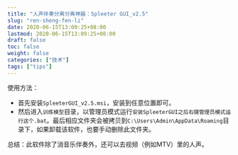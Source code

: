 ```yaml
---
title: "人声伴奏分离分离神器：Spleeter GUI_v2.5"
slug: "ren-sheng-fen-li"
date: 2020-06-15T13:09:25+08:00
lastmod: 2020-06-15T13:09:25+08:00
draft: false
toc: false
weight: false
categories: ["技术"]
tags: ["tips"]
---
```


使用方法：

+ 首先安装`SpleeterGUI_v2.5.msi`，安装到任意位置即可。
+ 然后进入`训练模型`目录，以管理员模式运行`安装SpleeterGUI之后右键管理员模式运行这个.bat`。最后相应文件夹会被拷贝到`C:\Users\Admin\AppData\Roaming`目录下，如果卸载该软件，也要手动删除此文件夹。

总结：此软件除了消音乐伴奏外，还可以去视频（例如MTV）里的人声。